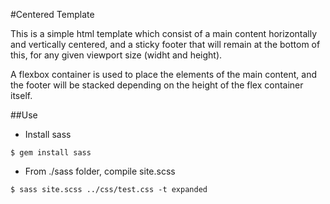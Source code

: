 #Centered Template

This is a simple html template which consist of a main content horizontally and vertically centered, 
and a sticky footer that will remain at the bottom of this, for any given viewport size (widht and height).

A flexbox container is used to place the elements of the main content, 
and the footer will be stacked depending on the height of the flex container itself.

##Use

* Install sass
```
$ gem install sass
```

* From ./sass folder, compile site.scss
```
$ sass site.scss ../css/test.css -t expanded
```
